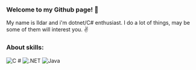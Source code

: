### Welcome to my Github page! 👋

My name is Ildar and i'm dotnet/C# enthusiast. I do a lot of things, may be some of them will interest you. ✌️

### About skills:
<p>
  <img alt="C #" src="https://img.shields.io/badge/C%23-9d18db?logo=Sharp&logoColor=white&style=for-the-badge" />
  <img alt=".NET" src="https://img.shields.io/badge/.NET-9d18db?logo=.NET&logoColor=white&style=for-the-badge" />
  <img alt="Java" src="https://img.shields.io/badge/Java-9d18db?logo=OpenJDK&logoColor=white&style=for-the-badge" />
</p>
